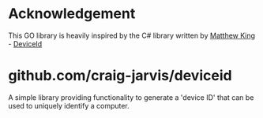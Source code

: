 # Acknowledgement

This GO library is heavily inspired by the C# library written by [Matthew King](https://github.com/MatthewKing) - [DeviceId](https://github.com/MatthewKing/DeviceId)

# github.com/craig-jarvis/deviceid

A simple library providing functionality to generate a 'device ID' that can be used to uniquely identify a computer.
